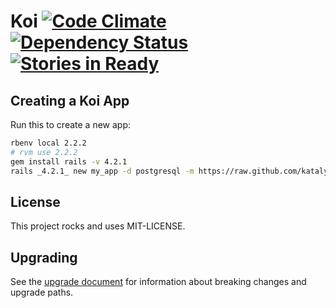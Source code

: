 # Koi [![Code Climate](https://codeclimate.com/github/katalyst/koi.png)](https://codeclimate.com/github/katalyst/koi) [![Dependency Status](https://gemnasium.com/katalyst/koi.png)](https://gemnasium.com/katalyst/koi) [![Stories in Ready](https://badge.waffle.io/katalyst/koi.png?label=ready&title=Ready)](https://waffle.io/katalyst/koi)

## Creating a Koi App

Run this to create a new app:

```bash
rbenv local 2.2.2
# rvm use 2.2.2
gem install rails -v 4.2.1
rails _4.2.1_ new my_app -d postgresql -m https://raw.github.com/katalyst/koi/master/lib/generators/koi.rb --skip-spring
```

## License

This project rocks and uses MIT-LICENSE.

## Upgrading

See the [upgrade document](Upgrade.md) for information about breaking changes and upgrade paths.  
